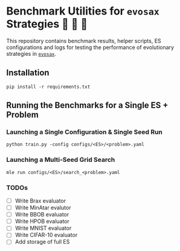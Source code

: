 # Benchmark Utilities for `evosax` Strategies 🦕 🦖 🐢

This repository contains benchmark results, helper scripts, ES configurations and logs for testing the performance of evolutionary strategies in [`evosax`](https://github.com/RobertTLange/evosax/).

## Installation

```
pip install -r requirements.txt
```

## Running the Benchmarks for a Single ES + Problem

### Launching a Single Configuration & Single Seed Run

```
python train.py -config configs/<ES>/<problem>.yaml
```

### Launching a Multi-Seed Grid Search

```
mle run configs/<ES>/search_<problem>.yaml
```

### TODOs

- [ ] Write Brax evaluator
- [ ] Write MinAtar evalutor
- [ ] Write BBOB evaluator
- [ ] Write HPOB evaluator
- [ ] Write MNIST evaluator
- [ ] Write CIFAR-10 evaluator
- [ ] Add storage of full ES